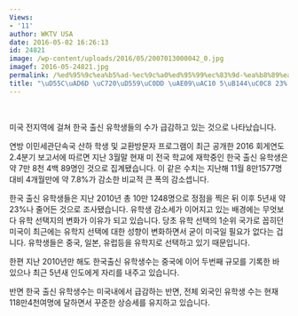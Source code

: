 ```yaml
---
Views:
- '11'
author: WKTV USA
date: 2016-05-02 16:26:13
id: 24821
image: /wp-content/uploads/2016/05/2007013000042_0.jpg
imagef: 2016-05-24821.jpg
permalink: /%ed%95%9c%ea%b5%ad-%ec%9c%a0%ed%95%99%ec%83%9d-%ea%b8%89%ea%b0%90-5%eb%85%84%ec%83%88-23-%ea%b0%90%ec%86%8c/
title: "\uD55C\uAD6D \uC720\uD559\uC0DD \uAE09\uAC10 5\uB144\uC0C8 23% \uAC10\uC18C"
---
```


&nbsp;

미국 전지역에 걸쳐 한국 출신 유학생들의 수가 급감하고 있는 것으로 나타났습니다.

연방 이민세관단속국 산하 학생 및 교환방문자 프로그램이 최근 공개한 2016 회게연도 2.4분기 보고서에 따르면 지난 3월말 현재 미 전국 학교에 재학중인 한국 출신 유학생은 약 7만 8천 4백 89명인 것으로 집계됐습니다. 이 같은 수치는 지난해 11월 8만1577명 대비 4개월만에 약 7.8%가 감소한 비교적 큰 폭의 감소셉니다.

한국 출신 유학생들은 지난 2010년 총 10만 1248명으로 정점을 찍은 뒤 이후 5년새 약 23%나 줄어든 것으로 조사됐습니다. 유학생 감소세가 이어지고 있는 배경에는 무엇보다 유학 선택지의 변화가 이유가 되고 있습니다. 당초 유학 선택의 1순위 국가로 꼽히던 미국이 최근에는 유학지 선택에 대한 성향이 변화하면서 굳이 미국일 필요가 없다는 겁니다. 유학생들은 중국, 일본, 유럽등을 유학지로 선택하고 있기 때문입니다.

한편 지난 2010년만 해도 한국출신 유학생수는 중국에 이어 두번째 규모를 기록한 바 있으나 최근 5년새 인도에게 자리를 내주고 있습니다.

반면 한국 출신 유학생수는 미국내에서 급감하는 반면, 전체 외국인 유학생 수는 현재 118만4천여명에 달하면서 꾸준한 상승세를 유지하고 있습니다.

&nbsp;

&nbsp;

&nbsp;
